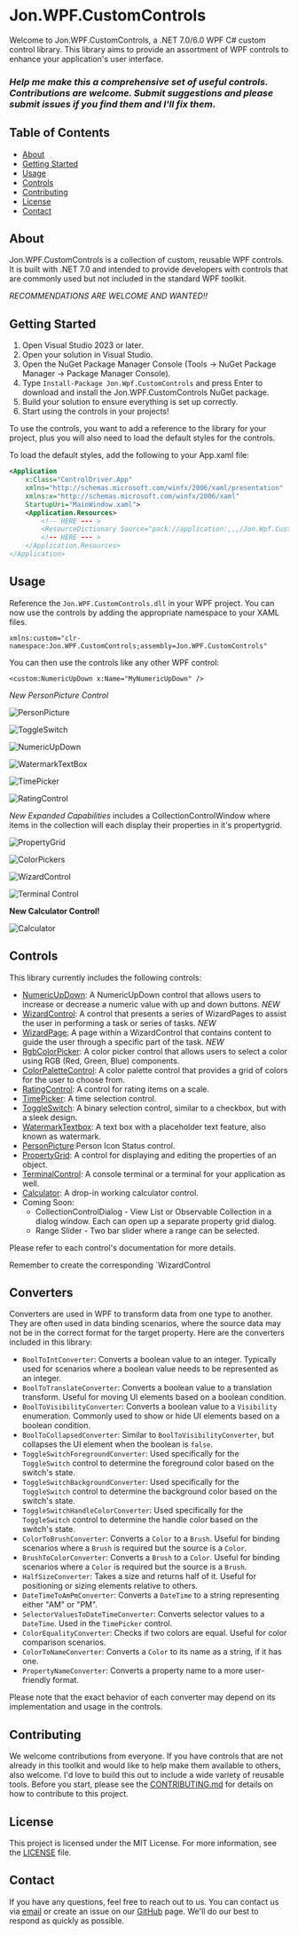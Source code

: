 
# Jon.WPF.CustomControls

Welcome to Jon.WPF.CustomControls, a .NET 7.0/6.0 WPF C# custom control library. This library aims to provide an assortment of WPF controls to enhance your application's user interface.

### *Help me make this a comprehensive set of useful controls. Contributions are welcome. Submit suggestions and please submit issues if you find them and I'll fix them*.

## Table of Contents

- [About](#about)
- [Getting Started](#getting-started)
- [Usage](#usage)
- [Controls](#controls)
- [Contributing](#contributing)
- [License](#license)
- [Contact](#contact)

## About

Jon.WPF.CustomControls is a collection of custom, reusable WPF controls. It is built with .NET 7.0 and intended to provide developers with controls that are commonly used but not included in the standard WPF toolkit.

*RECOMMENDATIONS ARE WELCOME AND WANTED!!*




## Getting Started

1. Open Visual Studio 2023 or later.
2. Open your solution in Visual Studio.
3. Open the NuGet Package Manager Console (Tools -> NuGet Package Manager -> Package Manager Console).
4. Type `Install-Package Jon.Wpf.CustomControls` and press Enter to download and install the Jon.WPF.CustomControls NuGet package.
5. Build your solution to ensure everything is set up correctly.
6. Start using the controls in your projects!


To use the controls, you want to add a reference to the library for your project, plus you will also need to load the default styles for the controls.

To load the default styles, add the following to your App.xaml file:

```xml
<Application
    x:Class="ControlDriver.App"
    xmlns="http://schemas.microsoft.com/winfx/2006/xaml/presentation"
    xmlns:x="http://schemas.microsoft.com/winfx/2006/xaml"
    StartupUri="MainWindow.xaml">
    <Application.Resources>
        <!-- HERE --- >
        <ResourceDictionary Source="pack://application:,,,/Jon.Wpf.CustomControls;component/Themes/Generic.xaml" />
        <!-- HERE --- >
    </Application.Resources>
</Application>
```



## Usage

Reference the `Jon.WPF.CustomControls.dll` in your WPF project. You can now use the controls by adding the appropriate namespace to your XAML files.

```xaml
xmlns:custom="clr-namespace:Jon.WPF.CustomControls;assembly=Jon.WPF.CustomControls"
```

You can then use the controls like any other WPF control:

```xaml
<custom:NumericUpDown x:Name="MyNumericUpDown" />
```

*New PersonPicture Control*

![PersonPicture](https://i.imgur.com/1AAKcz8.png)

![ToggleSwitch](https://i.imgur.com/aaNDcSU.png)

![NumericUpDown](https://i.imgur.com/m0Ey5nG.png?1)

![WatermarkTextBox](https://i.imgur.com/TB8I9Nu.png)

![TimePicker](https://i.imgur.com/TDHHsJs.png)

![RatingControl](https://i.imgur.com/HcAQvb8.png)

*New Expanded Capabilities* includes a CollectionControlWindow where items in the collection will each display their properties in it's propertygrid.

![PropertyGrid](https://i.imgur.com/s5vxLn6.png)

![ColorPickers](https://i.imgur.com/TBgGxj8.png) 

![WizardControl](https://i.imgur.com/iI6KZhK.png)

![Terminal Control](https://i.imgur.com/aMN3YlA.png)

**New Calculator Control!**

![Calculator](https://i.imgur.com/JeImAib.png)


## Controls

This library currently includes the following controls:

- [NumericUpDown](./Docs/NumericUpDown.md): A NumericUpDown control that allows users to increase or decrease a numeric value with up and down buttons. *NEW*
- [WizardControl](./Docs/WizardControl.md): A control that presents a series of WizardPages to assist the user in performing a task or series of tasks. *NEW* 
- [WizardPage](./Docs/WizardPage.md): A page within a WizardControl that contains content to guide the user through a specific part of the task. *NEW* 
- [RgbColorPicker](./Docs/RGBColorPicker.md): A color picker control that allows users to select a color using RGB (Red, Green, Blue) components.
- [ColorPaletteControl](./Docs/ColorPaletteControl.md): A color palette control that provides a grid of colors for the user to choose from.
- [RatingControl](./Docs/RatingControl.md): A control for rating items on a scale.
- [TimePicker](./Docs/TimePicker.md): A time selection control.
- [ToggleSwitch](./Docs/ToggleSwitch.md): A binary selection control, similar to a checkbox, but with a sleek design.
- [WatermarkTextbox](./Docs/WatermarkTextbox.md): A text box with a placeholder text feature, also known as watermark.
- [PersonPicture](./Docs/PersonPicture.md):Person Icon Status control.
- [PropertyGrid](./Docs/PropertyGrid.md): A control for displaying and editing the properties of an object.
- [TerminalControl](./Docs/TerminalControl.md): A console terminal or a terminal for your application as well.
- [Calculator](./Docs/Calculator.md): A drop-in working calculator control.
- Coming Soon:
    - CollectionControlDialog - View List or Observable Collection in a dialog window. Each can open up a separate property grid dialog.
    - Range Slider - Two bar slider where a range can be selected.

Please refer to each control's documentation for more details.

Remember to create the corresponding `WizardControl

## Converters

Converters are used in WPF to transform data from one type to another. They are often used in data binding scenarios, where the source data may not be in the correct format for the target property. Here are the converters included in this library:

- `BoolToIntConverter`: Converts a boolean value to an integer. Typically used for scenarios where a boolean value needs to be represented as an integer.
- `BoolToTranslateConverter`: Converts a boolean value to a translation transform. Useful for moving UI elements based on a boolean condition.
- `BoolToVisibilityConverter`: Converts a boolean value to a `Visibility` enumeration. Commonly used to show or hide UI elements based on a boolean condition.
- `BoolToCollapsedConverter`: Similar to `BoolToVisibilityConverter`, but collapses the UI element when the boolean is `false`.
- `ToggleSwitchForegroundConverter`: Used specifically for the `ToggleSwitch` control to determine the foreground color based on the switch's state.
- `ToggleSwitchBackgroundConverter`: Used specifically for the `ToggleSwitch` control to determine the background color based on the switch's state.
- `ToggleSwitchHandleColorConverter`: Used specifically for the `ToggleSwitch` control to determine the handle color based on the switch's state.
- `ColorToBrushConverter`: Converts a `Color` to a `Brush`. Useful for binding scenarios where a `Brush` is required but the source is a `Color`.
- `BrushToColorConverter`: Converts a `Brush` to a `Color`. Useful for binding scenarios where a `Color` is required but the source is a `Brush`.
- `HalfSizeConverter`: Takes a size and returns half of it. Useful for positioning or sizing elements relative to others.
- `DateTimeToAmPmConverter`: Converts a `DateTime` to a string representing either "AM" or "PM".
- `SelectorValuesToDateTimeConverter`: Converts selector values to a `DateTime`. Used in the `TimePicker` control.
- `ColorEqualityConverter`: Checks if two colors are equal. Useful for color comparison scenarios.
- `ColorToNameConverter`: Converts a `Color` to its name as a string, if it has one.
- `PropertyNameConverter`: Converts a property name to a more user-friendly format.


Please note that the exact behavior of each converter may depend on its implementation and usage in the controls.

## Contributing

We welcome contributions from everyone. If you have controls that are not already in this toolkit and would like to help make them available to others, also welcome. I'd love to build this out to include a wide variety of reusable tools. Before you start, please see the [CONTRIBUTING.md](./CONTRIBUTING.md) for details on how to contribute to this project.

## License

This project is licensed under the MIT License. For more information, see the [LICENSE](./LICENSE) file.

## Contact

If you have any questions, feel free to reach out to us. You can contact us via [email](mailto:jonsales@jonmsales.com) or create an issue on our [GitHub](https://github.com/yourusername/Jon.WPF.CustomControls/issues) page. We'll do our best to respond as quickly as possible.

